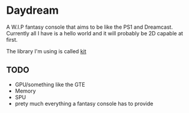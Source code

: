 # Daydream

A W.I.P fantasy console that aims to be like the PS1 and Dreamcast.
Currently all I have is a hello world and it will probably be 2D capable at first.

The library I'm using is called [kit](https://github.com/rxi/kit)

## TODO
* GPU/something like the GTE
* Memory
* SPU
* prety much everything a fantasy console has to provide

